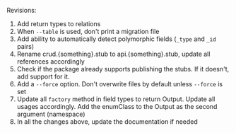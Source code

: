 Revisions:

1. Add return types to relations
2. When `--table` is used, don't print a migration file
3. Add ability to automatically detect polymorphic fields (`_type` and `_id` pairs)
4. Rename crud.{something}.stub to api.{something}.stub, update all references accordingly
5. Check if the package already supports publishing the stubs. If it doesn't, add support for it. 
6. Add a `--force` option. Don't overwrite files by default unless `--force` is set
7. Update all `factory` method in field types to return Output. Update all usages accordingly. Add the enumClass to the Output as the second argument (namespace)
8. In all the changes above, update the documentation if needed